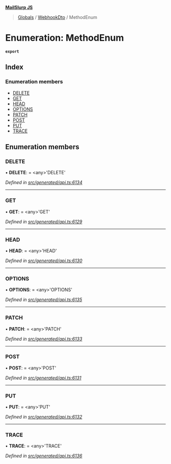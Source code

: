 **[MailSlurp JS](../README.md)**

> [Globals](../README.md) / [WebhookDto](../modules/webhookdto.md) / MethodEnum

# Enumeration: MethodEnum

**`export`** 

## Index

### Enumeration members

* [DELETE](webhookdto.methodenum.md#delete)
* [GET](webhookdto.methodenum.md#get)
* [HEAD](webhookdto.methodenum.md#head)
* [OPTIONS](webhookdto.methodenum.md#options)
* [PATCH](webhookdto.methodenum.md#patch)
* [POST](webhookdto.methodenum.md#post)
* [PUT](webhookdto.methodenum.md#put)
* [TRACE](webhookdto.methodenum.md#trace)

## Enumeration members

### DELETE

•  **DELETE**:  = \<any>'DELETE'

*Defined in [src/generated/api.ts:6134](https://github.com/mailslurp/mailslurp-client/blob/98c6efc/src/generated/api.ts#L6134)*

___

### GET

•  **GET**:  = \<any>'GET'

*Defined in [src/generated/api.ts:6129](https://github.com/mailslurp/mailslurp-client/blob/98c6efc/src/generated/api.ts#L6129)*

___

### HEAD

•  **HEAD**:  = \<any>'HEAD'

*Defined in [src/generated/api.ts:6130](https://github.com/mailslurp/mailslurp-client/blob/98c6efc/src/generated/api.ts#L6130)*

___

### OPTIONS

•  **OPTIONS**:  = \<any>'OPTIONS'

*Defined in [src/generated/api.ts:6135](https://github.com/mailslurp/mailslurp-client/blob/98c6efc/src/generated/api.ts#L6135)*

___

### PATCH

•  **PATCH**:  = \<any>'PATCH'

*Defined in [src/generated/api.ts:6133](https://github.com/mailslurp/mailslurp-client/blob/98c6efc/src/generated/api.ts#L6133)*

___

### POST

•  **POST**:  = \<any>'POST'

*Defined in [src/generated/api.ts:6131](https://github.com/mailslurp/mailslurp-client/blob/98c6efc/src/generated/api.ts#L6131)*

___

### PUT

•  **PUT**:  = \<any>'PUT'

*Defined in [src/generated/api.ts:6132](https://github.com/mailslurp/mailslurp-client/blob/98c6efc/src/generated/api.ts#L6132)*

___

### TRACE

•  **TRACE**:  = \<any>'TRACE'

*Defined in [src/generated/api.ts:6136](https://github.com/mailslurp/mailslurp-client/blob/98c6efc/src/generated/api.ts#L6136)*
